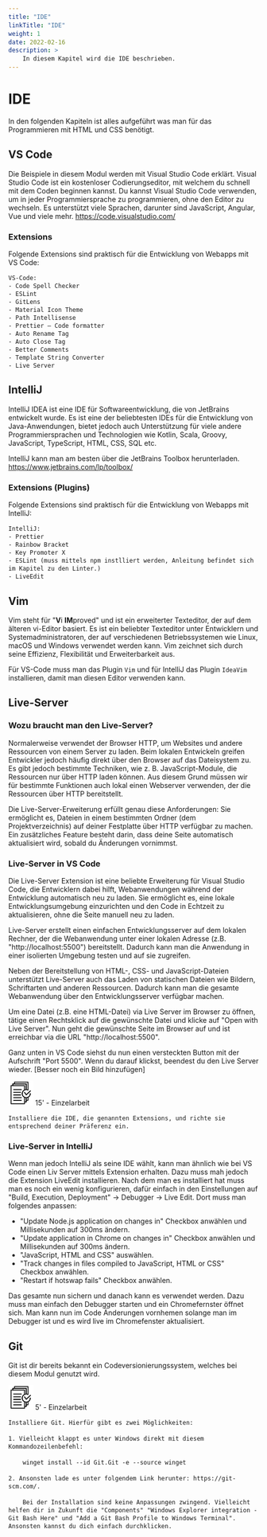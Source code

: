 ```yaml
---
title: "IDE"
linkTitle: "IDE"
weight: 1
date: 2022-02-16
description: >
    In diesem Kapitel wird die IDE beschrieben.
---
```


# IDE
In den folgenden Kapiteln ist alles aufgeführt was man für das Programmieren mit HTML und CSS benötigt.

## VS Code
Die Beispiele in diesem Modul werden mit Visual Studio Code erklärt. Visual Studio Code ist ein kostenloser Codierungseditor, mit welchem du schnell mit dem Coden beginnen kannst. Du kannst Visual Studio Code verwenden, um in jeder Programmiersprache zu programmieren, ohne den Editor zu wechseln. Es unterstützt viele Sprachen, darunter sind JavaScript, Angular, Vue und viele mehr.
https://code.visualstudio.com/

### Extensions
Folgende Extensions sind praktisch für die Entwicklung von Webapps mit VS Code:

    VS-Code:
    - Code Spell Checker
    - ESLint
    - GitLens
    - Material Icon Theme
    - Path Intellisense
    - Prettier – Code formatter
    - Auto Rename Tag
    - Auto Close Tag
    - Better Comments
    - Template String Converter
    - Live Server

## IntelliJ
IntelliJ IDEA ist eine IDE für Softwareentwicklung, die von JetBrains entwickelt wurde. Es ist eine der beliebtesten IDEs für die Entwicklung von Java-Anwendungen, bietet jedoch auch Unterstützung für viele andere Programmiersprachen und Technologien wie Kotlin, Scala, Groovy, JavaScript, TypeScript, HTML, CSS, SQL etc.

IntelliJ kann man am besten über die JetBrains Toolbox herunterladen. https://www.jetbrains.com/lp/toolbox/

### Extensions (Plugins)
Folgende Extensions sind praktisch für die Entwicklung von Webapps mit IntelliJ:

    IntelliJ:
    - Prettier
    - Rainbow Bracket
    - Key Promoter X
    - ESLint (muss mittels npm instlliert werden, Anleitung befindet sich im Kapitel zu den Linter.)
    - LiveEdit 

## Vim
Vim steht für "**V**i **IM**proved" und ist ein erweiterter Texteditor, der auf dem älteren vi-Editor basiert. Es ist ein beliebter Texteditor unter Entwicklern und Systemadministratoren, der auf verschiedenen Betriebssystemen wie Linux, macOS und Windows verwendet werden kann. Vim zeichnet sich durch seine Effizienz, Flexibilität und Erweiterbarkeit aus.

Für VS-Code muss man das Plugin `Vim` und für IntelliJ das Plugin `IdeaVim` installieren, damit man diesen Editor verwenden kann.


## Live-Server
### Wozu braucht man den Live-Server?
Normalerweise verwendet der Browser HTTP, um Websites und andere Ressourcen von einem Server zu laden. Beim lokalen Entwickeln greifen Entwickler jedoch häufig direkt über den Browser auf das Dateisystem zu. Es gibt jedoch bestimmte Techniken, wie z. B. JavaScript-Module, die Ressourcen nur über HTTP laden können. Aus diesem Grund müssen wir für bestimmte Funktionen auch lokal einen Webserver verwenden, der die Ressourcen über HTTP bereitstellt.

Die Live-Server-Erweiterung erfüllt genau diese Anforderungen: Sie ermöglicht es, Dateien in einem bestimmten Ordner (dem Projektverzeichnis) auf deiner Festplatte über HTTP verfügbar zu machen. Ein zusätzliches Feature besteht darin, dass deine Seite automatisch aktualisiert wird, sobald du Änderungen vornimmst.

### Live-Server in VS Code
Die Live-Server Extension ist eine beliebte Erweiterung für Visual Studio Code, die Entwicklern dabei hilft, Webanwendungen während der Entwicklung automatisch neu zu laden. Sie ermöglicht es, eine lokale Entwicklungsumgebung einzurichten und den Code in Echtzeit zu aktualisieren, ohne die Seite manuell neu zu laden.

Live-Server erstellt einen einfachen Entwicklungsserver auf dem lokalen Rechner, der die Webanwendung unter einer lokalen Adresse (z.B. "http://localhost:5500") bereitstellt. Dadurch kann man die Anwendung in einer isolierten Umgebung testen und auf sie zugreifen.

Neben der Bereitstellung von HTML-, CSS- und JavaScript-Dateien unterstützt Live-Server auch das Laden von statischen Dateien wie Bildern, Schriftarten und anderen Ressourcen. Dadurch kann man die gesamte Webanwendung über den Entwicklungsserver verfügbar machen.

Um eine Datei (z.B. eine HTML-Datei) via Live Server im Browser zu öffnen, tätige einen Rechtsklick auf die gewünschte Datei und klicke auf "Open with Live Server". Nun geht die gewünschte Seite im Browser auf und ist erreichbar via die URL "http://localhost:5500".

Ganz unten in VS Code siehst du nun einen versteckten Button mit der Aufschrift "Port 5500". Wenn du darauf klickst, beendest du den Live Server wieder. [Besser noch ein Bild hinzufügen]


![task1](/images/task.png) 15' - Einzelarbeit

    Installiere die IDE, die genannten Extensions, und richte sie entsprechend deiner Präferenz ein.

### Live-Server in IntelliJ
Wenn man jedoch IntelliJ als seine IDE wählt, kann man ähnlich wie bei VS Code einen Liv Server mittels Extension erhalten. Dazu muss mah jedoch die Extension LiveEdit installieren. Nach dem man es installiert hat muss man es noch ein wenig konfigurieren, dafür einfach in den Einstellungen auf "Build, Execution, Deployment" -> Debugger -> Live Edit.
Dort muss man folgendes anpassen:
* "Update Node.js application on changes in" Checkbox anwählen und Millisekunden auf 300ms ändern.
* "Update application in Chrome on changes in" Checkbox anwählen und Millisekunden auf 300ms ändern.
* "JavaScript, HTML and CSS" auswählen.
* "Track changes in files compiled to JavaScript, HTML or CSS" Checkbox anwählen.
* "Restart if hotswap fails" Checkbox anwählen.

Das gesamte nun sichern und danach kann es verwendet werden. Dazu muss man einfach den Debugger starten und ein Chromefernster öffnet sich. Man kann nun im Code Änderungen vornhemen solange man im Debugger ist und es wird live im Chromefenster aktualisiert.


## Git
Git ist dir bereits bekannt ein Codeversionierungssystem, welches bei diesem Modul genutzt wird.

![task2](/images/task.png) 5' - Einzelarbeit
    
    Installiere Git. Hierfür gibt es zwei Möglichkeiten:
    
    1. Vielleicht klappt es unter Windows direkt mit diesem Kommandozeilenbefehl:
        
        winget install --id Git.Git -e --source winget

    2. Ansonsten lade es unter folgendem Link herunter: https://git-scm.com/.
    
        Bei der Installation sind keine Anpassungen zwingend. Vielleicht helfen dir in Zukunft die "Components" "Windows Explorer integration - Git Bash Here" und "Add a Git Bash Profile to Windows Terminal". Ansonsten kannst du dich einfach durchklicken.

